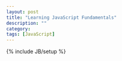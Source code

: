 ```yaml
---
layout: post
title: "Learning JavaScript Fundamentals"
description: ""
category: 
tags: [JavaScript]
---
```

{% include JB/setup %}

